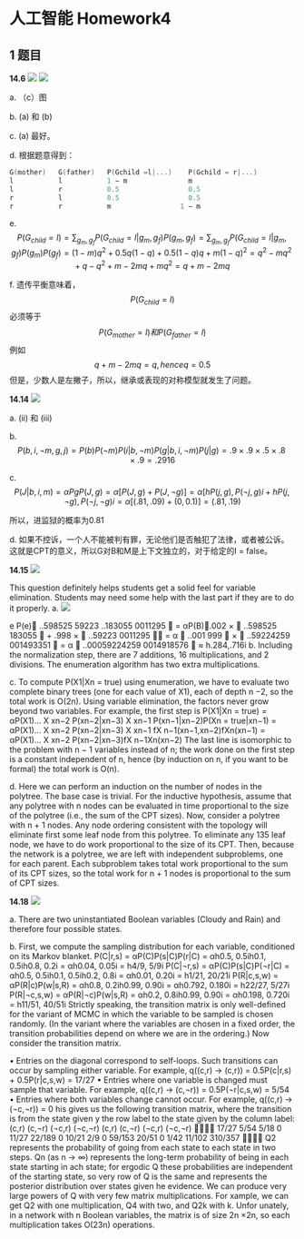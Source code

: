# 人工智能 Homework4

## 1 题目

**14.6**
![](http://ww2.sinaimg.cn/large/ed796d65gw1eyznrqz8nyj21kw0ra48e.jpg)
![](http://ww4.sinaimg.cn/large/ed796d65gw1eyzodup2poj21kw0nidoc.jpg)

a. （c）图

b. (a) 和 (b)

c. (a) 最好。

d. 根据题意得到：
```cpp
G(mother)   G(father)   P(Gchild =l|...)	P(Gchild = r|...)
l 			l 			1 − m 				m
l 			r 			0.5 				0.5
r 			l 			0.5 				0.5
r 			r 			m 				  1 − m
```

e. 
$$
P(G_{child} = l) 
= \sum_{g_m,g_f}P(G_{child} 
= l|g_m,g_f)P(g_m,g_f)
= \sum_{g_m,g_f}P(G_{child} = l|g_m,g_f)P(g_m)P(g_f)
= (1 − m)q^2 + 0.5q(1 − q) + 0.5(1 − q)q + m(1 − q)^2
= q^2 − mq^2 + q − q^2 + m − 2mq + mq^2
= q + m − 2mq
$$

f. 遗传平衡意味着，
$$P(G_{child} = l)$$
必须等于
$$P(G_{mother} = l) 和 P(G_{father} = l)$$
例如
$$q + m − 2mq = q, hence q = 0.5$$
但是，少数人是左撇子，所以，继承或表现的对称模型就发生了问题。

**14.14**
![](http://ww3.sinaimg.cn/large/ed796d65gw1eyzoeczjbej21kw1elh4c.jpg)

a. (ii) 和 (iii)

b. 
$$P(b,i, ¬m,g,j)= P(b)P(¬m)P(i|b, ¬m)P(g|b,i, ¬m)P(j|g) = .9 × .9 × .5 × .8 × .9 = .2916$$

c. 
$$
P(J|b,i,m) = α Pg P(J,g) = α[P(J,g) + P(J, ¬g)]
= α[hP(j,g),P(¬j,g)i + hP(j, ¬g),P(¬j, ¬g)i
= α[(.81,.09) + (0,0.1)] = (.81,.19)
$$

所以，进监狱的概率为0.81

d. 如果不控诉，一个人不能被判有罪，无论他们是否触犯了法律，或者被公诉。这就是CPT的意义，所以G对B和M是上下文独立的，对于给定的I = false。

**14.15**
![](http://ww2.sinaimg.cn/large/ed796d65gw1eyzoeq93avj21kw0nkn7u.jpg)

This question definitely helps students get a solid feel for variable elimination. Students may need some help with the last part if they are to do it properly.
a.
![](http://ww4.sinaimg.cn/large/ed796d65gw1ezzf9hv3edj20kq0cxjud.jpg)

e
P(e) ..598525 59223 ..183055 0011295 
= αP(B).002 ×  ..598525 183055  + .998 ×  ..59223 0011295 
= α  ..001 999  ×  ..59224259 001493351 
= α  ..00059224259 0014918576 
≈ h.284,.716i
b. Including the normalization step, there are 7 additions, 16 multiplications, and 2 divisions. The enumeration algorithm has two extra multiplications.

c. To compute P(X1|Xn = true) using enumeration, we have to evaluate two complete
binary trees (one for each value of X1), each of depth n −2, so the total work is O(2n).
Using variable elimination, the factors never grow beyond two variables. For example,
the first step is
P(X1|Xn = true)
= αP(X1)... X
xn−2
P(xn−2|xn−3) X
xn−1
P(xn−1|xn−2)P(Xn = true|xn−1)
= αP(X1)... X
xn−2
P(xn−2|xn−3) X
xn−1
fX
n−1(xn−1,xn−2)fXn(xn−1)
= αP(X1)... X
xn−2
P(xn−2|xn−3)fX
n−1Xn(xn−2)
The last line is isomorphic to the problem with n − 1 variables instead of n; the work
done on the first step is a constant independent of n, hence (by induction on n, if you
want to be formal) the total work is O(n).

d. Here we can perform an induction on the number of nodes in the polytree. The base
case is trivial. For the inductive hypothesis, assume that any polytree with n nodes can
be evaluated in time proportional to the size of the polytree (i.e., the sum of the CPT
sizes). Now, consider a polytree with n + 1 nodes. Any node ordering consistent with
the topology will eliminate first some leaf node from this polytree. To eliminate any
135
leaf node, we have to do work proportional to the size of its CPT. Then, because the
network is a polytree, we are left with independent subproblems, one for each parent.
Each subproblem takes total work proportional to the sum of its CPT sizes, so the total
work for n + 1 nodes is proportional to the sum of CPT sizes.

**14.18**
![](http://ww3.sinaimg.cn/large/ed796d65gw1eyzof6y9qdj21kw0j07as.jpg)

a. 
There are two uninstantiated Boolean variables (Cloudy and Rain) and therefore four
possible states.

b. 
First, we compute the sampling distribution for each variable, conditioned on its Markov
blanket.
P(C|r,s) = αP(C)P(s|C)P(r|C)
= αh0.5, 0.5ih0.1, 0.5ih0.8, 0.2i = αh0.04, 0.05i = h4/9, 5/9i
P(C|¬r,s) = αP(C)P(s|C)P(¬r|C)
= αh0.5, 0.5ih0.1, 0.5ih0.2, 0.8i = αh0.01, 0.20i = h1/21, 20/21i
P(R|c,s,w) = αP(R|c)P(w|s,R)
= αh0.8, 0.2ih0.99, 0.90i = αh0.792, 0.180i = h22/27, 5/27i
P(R|¬c,s,w) = αP(R|¬c)P(w|s,R)
= αh0.2, 0.8ih0.99, 0.90i = αh0.198, 0.720i = h11/51, 40/51i
Strictly speaking, the transition matrix is only well-defined for the variant of MCMC in
which the variable to be sampled is chosen randomly. (In the variant where the variables
are chosen in a fixed order, the transition probabilities depend on where we are in the
ordering.) Now consider the transition matrix.

• Entries on the diagonal correspond to self-loops. Such transitions can occur by
sampling either variable. For example,
q((c,r) → (c,r)) = 0.5P(c|r,s) + 0.5P(r|c,s,w) = 17/27
• Entries where one variable is changed must sample that variable. For example,
q((c,r) → (c,¬r)) = 0.5P(¬r|c,s,w) = 5/54
• Entries where both variables change cannot occur. For example,
q((c,r) → (¬c,¬r)) = 0
his gives us the following transition matrix, where the transition is from the state given
y the row label to the state given by the column label:
(c,r)
(c,¬r)
(¬c,r)
(¬c,¬r)
(c,r) (c,¬r) (¬c,r) (¬c,¬r)

17/27 5/54 5/18 0
11/27 22/189 0 10/21
2/9 0 59/153 20/51
0 1/42 11/102 310/357

Q2 represents the probability of going from each state to each state in two steps.
Qn (as n → ∞) represents the long-term probability of being in each state starting in
ach state; for ergodic Q these probabilities are independent of the starting state, so
very row of Q is the same and represents the posterior distribution over states given
he evidence.
We can produce very large powers of Q with very few matrix multiplications. For
xample, we can get Q2 with one multiplication, Q4 with two, and Q2k with k. Unfor
unately, in a network with n Boolean variables, the matrix is of size 2n ×2n, so each
multiplication takes O(23n) operations.
